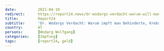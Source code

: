```yaml
---
date:          2021-04-19
redirect:      https://report24.news/dr-wodargs-verdacht-warum-will-man-hirn-krebs-und-geisteskranke-zuerst-impfen/
title:         Report24
subtitle:      'Dr. Wodargs Verdacht: Warum impft man Behinderte, Krebs- und Geisteskranke zuerst?'
country:       AT
persons:       [Wodarg Wolfgang]
categories:    [Impfung]
tags:          [report24, geld]
---
```

